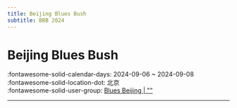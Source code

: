```yaml
---
title: Beijing Blues Bush
subtitle: BBB 2024
---
```


# Beijing Blues Bush 

:fontawesome-solid-calendar-days: 2024-09-06 ~ 2024-09-08  
:fontawesome-solid-location-dot: 北京  
:fontawesome-solid-user-group: [Blues Beijing | ""](https://swing.kids/zh_CN/blues-beijing)  

---
